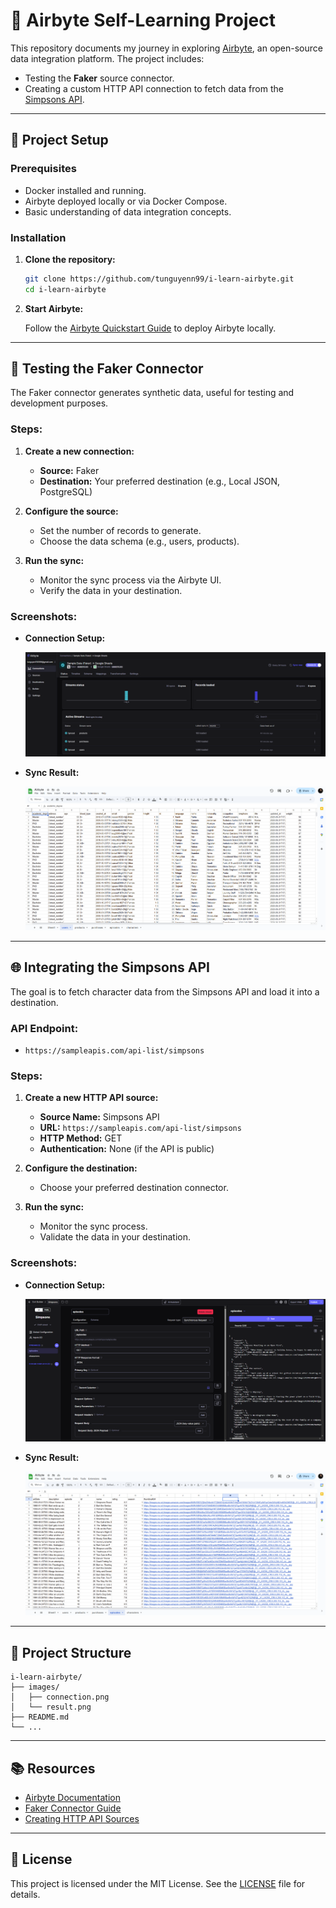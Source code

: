 # 🚀 Airbyte Self-Learning Project

This repository documents my journey in exploring [Airbyte](https://airbyte.com), an open-source data integration platform. The project includes:

- Testing the **Faker** source connector.
- Creating a custom HTTP API connection to fetch data from the [Simpsons API](https://sampleapis.com/api-list/simpsons).

---

## 🔧 Project Setup

### Prerequisites

- Docker installed and running.
- Airbyte deployed locally or via Docker Compose.
- Basic understanding of data integration concepts.

### Installation

1. **Clone the repository:**

   ```bash
   git clone https://github.com/tunguyenn99/i-learn-airbyte.git
   cd i-learn-airbyte
   ```

2. **Start Airbyte:**

   Follow the [Airbyte Quickstart Guide](https://docs.airbyte.com/quickstart/deploy-airbyte/) to deploy Airbyte locally.

---

## 🧲 Testing the Faker Connector

The Faker connector generates synthetic data, useful for testing and development purposes.

### Steps:

1. **Create a new connection:**

   - **Source:** Faker
   - **Destination:** Your preferred destination (e.g., Local JSON, PostgreSQL)

2. **Configure the source:**

   - Set the number of records to generate.
   - Choose the data schema (e.g., users, products).

3. **Run the sync:**

   - Monitor the sync process via the Airbyte UI.
   - Verify the data in your destination.

### Screenshots:

- **Connection Setup:**

  ![Connection Setup](./images/faker_setup.png)

- **Sync Result:**

  ![Sync Result](./images/faker_result.png)

---

## 🌐 Integrating the Simpsons API

The goal is to fetch character data from the Simpsons API and load it into a destination.

### API Endpoint:

- `https://sampleapis.com/api-list/simpsons`

### Steps:

1. **Create a new HTTP API source:**

   - **Source Name:** Simpsons API
   - **URL:** `https://sampleapis.com/api-list/simpsons`
   - **HTTP Method:** GET
   - **Authentication:** None (if the API is public)

2. **Configure the destination:**

   - Choose your preferred destination connector.

3. **Run the sync:**

   - Monitor the sync process.
   - Validate the data in your destination.


### Screenshots:

- **Connection Setup:**

  ![Connection Setup](./images/simpson_setup.png)

- **Sync Result:**

  ![Sync Result](./images/simpson_result.png)

---

## 📁 Project Structure

```
i-learn-airbyte/
├── images/
│   ├── connection.png
│   └── result.png
├── README.md
└── ...
```

---

## 📚 Resources

- [Airbyte Documentation](https://docs.airbyte.com)
- [Faker Connector Guide](https://docs.airbyte.com/integrations/sources/faker)
- [Creating HTTP API Sources](https://docs.airbyte.com/integrations/sources/http)

---

## 📄 License

This project is licensed under the MIT License. See the [LICENSE](LICENSE) file for details.